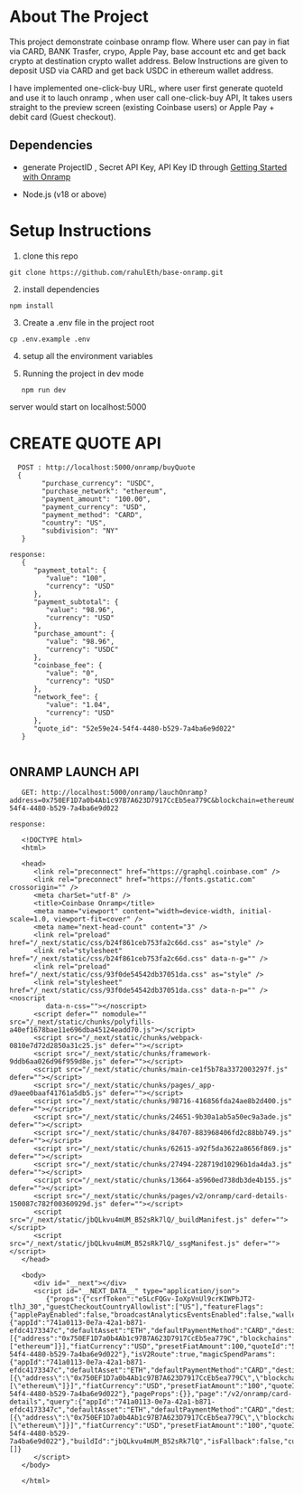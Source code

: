# About The Project

This project demonstrate coinbase onramp flow. Where user can pay in fiat via CARD, BANK Trasfer, crypo, Apple Pay, base account etc and get back crypto at destination crypto wallet address. Below Instructions are given to deposit USD via CARD and get back USDC in ethereum wallet address.

I have implemented one-click-buy URL, where user first generate quoteId and use it to 
lauch onramp , when user call one-click-buy API, It takes users straight to the preview screen (existing Coinbase users) or Apple Pay + debit card (Guest checkout).  


## Dependencies 

- generate ProjectID , Secret API Key, API Key ID through [Getting Started with Onramp](#https://docs.cdp.coinbase.com/onramp/docs/getting-started)

- Node.js (v18 or above)


# Setup Instructions

1. clone this repo

```
git clone https://github.com/rahulEth/base-onramp.git

```

2. install dependencies

```
npm install

```

3. Create a .env file in the project root

```
cp .env.example .env

```

4. setup all the environment variables

6. Running the project in dev mode
```
   npm run dev

```
server would start on localhost:5000




#  CREATE QUOTE API

```
  POST : http://localhost:5000/onramp/buyQuote
  {
        "purchase_currency": "USDC",
        "purchase_network": "ethereum",
        "payment_amount": "100.00",
        "payment_currency": "USD",
        "payment_method": "CARD",
        "country": "US",
        "subdivision": "NY"
   }  

response: 
   {
      "payment_total": {
         "value": "100",
         "currency": "USD"
      },
      "payment_subtotal": {
         "value": "98.96",
         "currency": "USD"
      },
      "purchase_amount": {
         "value": "98.96",
         "currency": "USDC"
      },
      "coinbase_fee": {
         "value": "0",
         "currency": "USD"
      },
      "network_fee": {
         "value": "1.04",
         "currency": "USD"
      },
      "quote_id": "52e59e24-54f4-4480-b529-7a4ba6e9d022"
   }
   
```

## ONRAMP LAUNCH API

```
   GET: http://localhost:5000/onramp/lauchOnramp?address=0x750EF1D7a0b4Ab1c97B7A623D7917CcEb5ea779C&blockchain=ethereum&defaultAsset=ETH&defaultPaymentMethod=CARD&fiatCurrency=USD&presetFiatAmount=100&quoteId=52e59e24-54f4-4480-b529-7a4ba6e9d022 

response: 

   <!DOCTYPE html>
   <html>

   <head>
      <link rel="preconnect" href="https://graphql.coinbase.com" />
      <link rel="preconnect" href="https://fonts.gstatic.com" crossorigin="" />
      <meta charSet="utf-8" />
      <title>Coinbase Onramp</title>
      <meta name="viewport" content="width=device-width, initial-scale=1.0, viewport-fit=cover" />
      <meta name="next-head-count" content="3" />
      <link rel="preload" href="/_next/static/css/b24f861ceb753fa2c66d.css" as="style" />
      <link rel="stylesheet" href="/_next/static/css/b24f861ceb753fa2c66d.css" data-n-g="" />
      <link rel="preload" href="/_next/static/css/93f0de54542db37051da.css" as="style" />
      <link rel="stylesheet" href="/_next/static/css/93f0de54542db37051da.css" data-n-p="" /><noscript
         data-n-css=""></noscript>
      <script defer="" nomodule="" src="/_next/static/chunks/polyfills-a40ef1678bae11e696dba45124eadd70.js"></script>
      <script src="/_next/static/chunks/webpack-0810e7d72d2850a31c25.js" defer=""></script>
      <script src="/_next/static/chunks/framework-9ddb6aa026d96f959d8e.js" defer=""></script>
      <script src="/_next/static/chunks/main-ce1f5b78a3372003297f.js" defer=""></script>
      <script src="/_next/static/chunks/pages/_app-d9aee0baaf41761a5db5.js" defer=""></script>
      <script src="/_next/static/chunks/98716-416856fda24ae8b2d400.js" defer=""></script>
      <script src="/_next/static/chunks/24651-9b30a1ab5a50ec9a3ade.js" defer=""></script>
      <script src="/_next/static/chunks/84707-883968406fd2c88bb749.js" defer=""></script>
      <script src="/_next/static/chunks/62615-a92f5da3622a8656f869.js" defer=""></script>
      <script src="/_next/static/chunks/27494-228719d10296b1da4da3.js" defer=""></script>
      <script src="/_next/static/chunks/13664-a5960ed738db3de4b155.js" defer=""></script>
      <script src="/_next/static/chunks/pages/v2/onramp/card-details-150087c782f00360929d.js" defer=""></script>
      <script src="/_next/static/jbQLkvu4mUM_B52sRk7lQ/_buildManifest.js" defer=""></script>
      <script src="/_next/static/jbQLkvu4mUM_B52sRk7lQ/_ssgManifest.js" defer=""></script>
   </head>

   <body>
      <div id="__next"></div>
      <script id="__NEXT_DATA__" type="application/json">
         {"props":{"csrfToken":"e5LcFQGv-IoXpVnUl9crKIWPbJT2-tlhJ_30","guestCheckoutCountryAllowlist":["US"],"featureFlags":{"applePayEnabled":false,"broadcastAnalyticsEventsEnabled":false,"walletUserExperimentsEnabled":false,"guestCheckoutEnabled":true,"guestCheckoutDisabled":false,"ukFcaApproved":false,"gcoApplePayEnabled":false},"isGuestCheckoutRoute":false,"initParams":{"appId":"741a0113-0e7a-42a1-b871-efdc4173347c","defaultAsset":"ETH","defaultPaymentMethod":"CARD","destinationWallets":[{"address":"0x750EF1D7a0b4Ab1c97B7A623D7917CcEb5ea779C","blockchains":["ethereum"]}],"fiatCurrency":"USD","presetFiatAmount":100,"quoteId":"52e59e24-54f4-4480-b529-7a4ba6e9d022"},"isV2Route":true,"magicSpendParams":{"appId":"741a0113-0e7a-42a1-b871-efdc4173347c","defaultAsset":"ETH","defaultPaymentMethod":"CARD","destinationWallets":"[{\"address\":\"0x750EF1D7a0b4Ab1c97B7A623D7917CcEb5ea779C\",\"blockchains\":[\"ethereum\"]}]","fiatCurrency":"USD","presetFiatAmount":"100","quoteId":"52e59e24-54f4-4480-b529-7a4ba6e9d022"},"pageProps":{}},"page":"/v2/onramp/card-details","query":{"appId":"741a0113-0e7a-42a1-b871-efdc4173347c","defaultAsset":"ETH","defaultPaymentMethod":"CARD","destinationWallets":"[{\"address\":\"0x750EF1D7a0b4Ab1c97B7A623D7917CcEb5ea779C\",\"blockchains\":[\"ethereum\"]}]","fiatCurrency":"USD","presetFiatAmount":"100","quoteId":"52e59e24-54f4-4480-b529-7a4ba6e9d022"},"buildId":"jbQLkvu4mUM_B52sRk7lQ","isFallback":false,"customServer":true,"appGip":true,"scriptLoader":[]}
      </script>
   </body>

   </html>
       
```